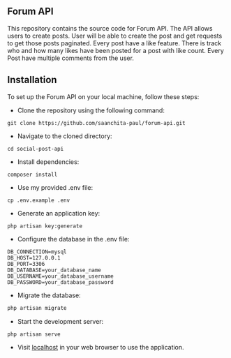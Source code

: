 ## Forum API

This repository contains the source code for Forum API. The API allows users to create posts. User will be able to create the post and get requests to get those posts paginated. Every post have a like feature. There is track who and how many likes have been posted for a post with like count. Every Post have multiple comments from the user.




## Installation

To set up the Forum API on your local machine, follow these steps:

- Clone the repository using the following command:

```
git clone https://github.com/saanchita-paul/forum-api.git
```

- Navigate to the cloned directory:

```
cd social-post-api
```
- Install dependencies:

```
composer install
```

- Use my provided .env file:

```
cp .env.example .env
```
- Generate an application key:

```
php artisan key:generate
```

- Configure the database in the .env file:

```
DB_CONNECTION=mysql
DB_HOST=127.0.0.1
DB_PORT=3306
DB_DATABASE=your_database_name
DB_USERNAME=your_database_username
DB_PASSWORD=your_database_password
```
- Migrate the database:

```markdown
php artisan migrate
```


- Start the development server:

```
php artisan serve
```

- Visit [localhost](http://localhost:8000) in your web browser to use the application.


